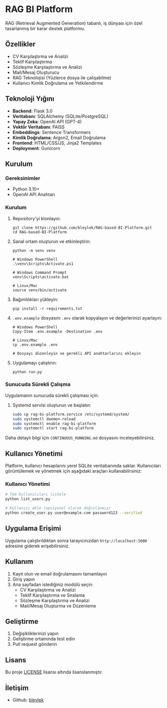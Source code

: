 # RAG BI Platform

RAG (Retrieval Augmented Generation) tabanlı, iş dünyası için özel tasarlanmış bir karar destek platformu.

## Özellikler

- CV Karşılaştırma ve Analizi
- Teklif Karşılaştırma
- Sözleşme Karşılaştırma ve Analizi
- Mail/Mesaj Oluşturucu
- RAG Teknolojisi (Yüzlerce dosya ile çalışabilme)
- Kullanıcı Kimlik Doğrulama ve Yetkilendirme

## Teknoloji Yığını

- **Backend**: Flask 3.0
- **Veritabanı**: SQLAlchemy (SQLite/PostgreSQL)
- **Yapay Zeka**: OpenAI API (GPT-4)
- **Vektör Veritabanı**: FAISS
- **Embeddings**: Sentence Transformers
- **Kimlik Doğrulama**: Argon2, Email Doğrulama
- **Frontend**: HTML/CSS/JS, Jinja2 Templates
- **Deployment**: Gunicorn

## Kurulum

### Gereksinimler

- Python 3.10+
- OpenAI API Anahtarı

### Kurulum

1. Repository'yi klonlayın:
   ```
   git clone https://github.com/bleylek/RAG-based-BI-Platform.git
   cd RAG-based-BI-Platform
   ```

2. Sanal ortam oluşturun ve etkinleştirin:
   ```
   python -m venv venv
   
   # Windows PowerShell
   .\venv\Scripts\Activate.ps1
   
   # Windows Command Prompt
   venv\Scripts\activate.bat
   
   # Linux/Mac
   source venv/bin/activate
   ```

3. Bağımlılıkları yükleyin:
   ```
   pip install -r requirements.txt
   ```

4. `.env.example` dosyasını `.env` olarak kopyalayın ve değerlerinizi ayarlayın:
   ```
   # Windows PowerShell
   Copy-Item .env.example -Destination .env
   
   # Linux/Mac
   cp .env.example .env
   
   # Dosyayı düzenleyin ve gerekli API anahtarlarını ekleyin
   ```

5. Uygulamayı çalıştırın:
   ```
   python run.py
   ```

### Sunucuda Sürekli Çalışma

Uygulamanın sunucuda sürekli çalışması için:

1. Systemd servisi oluşturun ve başlatın:
   ```bash
   sudo cp rag-bi-platform.service /etc/systemd/system/
   sudo systemctl daemon-reload
   sudo systemctl enable rag-bi-platform
   sudo systemctl start rag-bi-platform
   ```

Daha detaylı bilgi için `CONTINUOUS_RUNNING.md` dosyasını inceleyebilirsiniz.

## Kullanıcı Yönetimi

Platform, kullanıcı hesaplarını yerel SQLite veritabanında saklar. Kullanıcıları görüntülemek ve yönetmek için aşağıdaki araçları kullanabilirsiniz:

### Kullanıcı Yönetimi

```bash
# Tüm kullanıcıları listele
python list_users.py

# Kullanıcı ekle (opsiyonel olarak doğrulanmış)
python create_user.py user@example.com password123 --verified
```

## Uygulama Erişimi

Uygulama çalıştırıldıktan sonra tarayıcınızdan `http://localhost:5000` adresine giderek erişebilirsiniz.

## Kullanım

1. Kayıt olun ve email doğrulamasını tamamlayın
2. Giriş yapın
3. Ana sayfadan istediğiniz modülü seçin:
   - CV Karşılaştırma ve Analizi
   - Teklif Karşılaştırma ve Sıralama
   - Sözleşme Karşılaştırma ve Analizi
   - Mail/Mesaj Oluşturma ve Düzenleme

## Geliştirme

1. Değişikliklerinizi yapın
2. Geliştirme ortamında test edin
3. Pull request gönderin

## Lisans

Bu proje [LICENSE](LICENSE) lisansı altında lisanslanmıştır.

## İletişim

- Github: [bleylek](https://github.com/bleylek)
